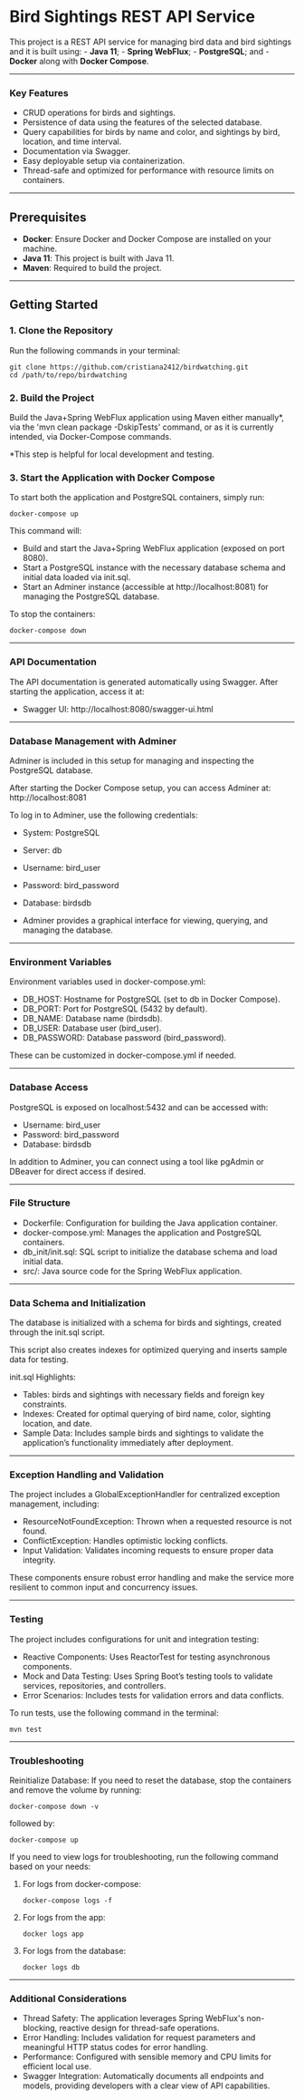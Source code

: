 # Bird Sightings REST API Service

This project is a REST API service for managing bird data and bird sightings and it is built using:
    - **Java 11**; 
    - **Spring WebFlux**; 
    - **PostgreSQL**; and
    - **Docker** along with **Docker Compose**.

---

### Key Features

- CRUD operations for birds and sightings.
- Persistence of data using the features of the selected database.
- Query capabilities for birds by name and color, and sightings by bird, location, and time interval.
- Documentation via Swagger.
- Easy deployable setup via containerization.
- Thread-safe and optimized for performance with resource limits on containers.

---

## Prerequisites

- **Docker**: Ensure Docker and Docker Compose are installed on your machine.
- **Java 11**: This project is built with Java 11.
- **Maven**: Required to build the project.

---

## Getting Started

### 1. Clone the Repository

Run the following commands in your terminal:
    
    git clone https://github.com/cristiana2412/birdwatching.git
    cd /path/to/repo/birdwatching

### 2. Build the Project

Build the Java+Spring WebFlux application using Maven either manually*, via the 'mvn clean package -DskipTests' command, or as it is currently intended, via Docker-Compose commands.

*This step is helpful for local development and testing.

### 3. Start the Application with Docker Compose

To start both the application and PostgreSQL containers, simply run:
    
    docker-compose up

This command will:
- Build and start the Java+Spring WebFlux application (exposed on port 8080).
- Start a PostgreSQL instance with the necessary database schema and initial data loaded via init.sql.
- Start an Adminer instance (accessible at http://localhost:8081) for managing the PostgreSQL database.
   
To stop the containers:

    docker-compose down

---

### API Documentation

The API documentation is generated automatically using Swagger. After starting the application, access it at:
- Swagger UI: http://localhost:8080/swagger-ui.html

---

### Database Management with Adminer
Adminer is included in this setup for managing and inspecting the PostgreSQL database. 

After starting the Docker Compose setup, you can access Adminer at: http://localhost:8081

To log in to Adminer, use the following credentials:
- System: PostgreSQL
- Server: db
- Username: bird_user
- Password: bird_password
- Database: birdsdb

- Adminer provides a graphical interface for viewing, querying, and managing the database.

---

### Environment Variables

Environment variables used in docker-compose.yml:
- DB_HOST: Hostname for PostgreSQL (set to db in Docker Compose).
- DB_PORT: Port for PostgreSQL (5432 by default).
- DB_NAME: Database name (birdsdb).
- DB_USER: Database user (bird_user).
- DB_PASSWORD: Database password (bird_password).

These can be customized in docker-compose.yml if needed.

---

### Database Access

PostgreSQL is exposed on localhost:5432 and can be accessed with:
- Username: bird_user
- Password: bird_password
- Database: birdsdb

In addition to Adminer, you can connect using a tool like pgAdmin or DBeaver for direct access if desired.

---

### File Structure

- Dockerfile: Configuration for building the Java application container.
- docker-compose.yml: Manages the application and PostgreSQL containers.
- db_init/init.sql: SQL script to initialize the database schema and load initial data.
- src/: Java source code for the Spring WebFlux application.

---

### Data Schema and Initialization
The database is initialized with a schema for birds and sightings, created through the init.sql script. 

This script also creates indexes for optimized querying and inserts sample data for testing.

init.sql Highlights:
- Tables: birds and sightings with necessary fields and foreign key constraints.
- Indexes: Created for optimal querying of bird name, color, sighting location, and date.
- Sample Data: Includes sample birds and sightings to validate the application’s functionality immediately after deployment.

---

### Exception Handling and Validation
The project includes a GlobalExceptionHandler for centralized exception management, including:
- ResourceNotFoundException: Thrown when a requested resource is not found.
- ConflictException: Handles optimistic locking conflicts.
- Input Validation: Validates incoming requests to ensure proper data integrity.

These components ensure robust error handling and make the service more resilient to common input and concurrency issues.

---

### Testing
The project includes configurations for unit and integration testing:
- Reactive Components: Uses ReactorTest for testing asynchronous components.
- Mock and Data Testing: Uses Spring Boot’s testing tools to validate services, repositories, and controllers.
- Error Scenarios: Includes tests for validation errors and data conflicts.

To run tests, use the following command in the terminal:

    mvn test

---

### Troubleshooting

Reinitialize Database: 
If you need to reset the database, stop the containers and remove the volume by running:
    
    docker-compose down -v

followed by:

    docker-compose up 

If you need to view logs for troubleshooting, run the following command based on your needs:

1. For logs from docker-compose:

       docker-compose logs -f

2. For logs from the app:

       docker logs app 

3. For logs from the database:

       docker logs db 

---

### Additional Considerations
- Thread Safety: The application leverages Spring WebFlux's non-blocking, reactive design for thread-safe operations.
- Error Handling: Includes validation for request parameters and meaningful HTTP status codes for error handling.
- Performance: Configured with sensible memory and CPU limits for efficient local use.
- Swagger Integration: Automatically documents all endpoints and models, providing developers with a clear view of API capabilities.